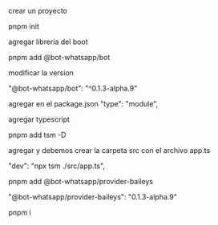 crear un proyecto

pnpm init

agregar libreria del boot

pnpm add @bot-whatsapp/bot

modificar la version 

  "@bot-whatsapp/bot": "^0.1.3-alpha.9"

  agregar en el package.json
  "type": "module",

  agregar typescript

pnpm add tsm -D

agregar y debemos crear la carpeta src con el archivo app.ts

"dev": "npx tsm  ./src/app.ts",

pnpm add @bot-whatsapp/provider-baileys

"@bot-whatsapp/provider-baileys": "0.1.3-alpha.9"

pnpm i

